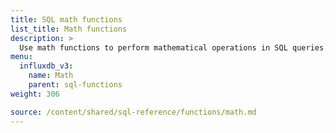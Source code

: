 ```yaml
---
title: SQL math functions
list_title: Math functions
description: >
  Use math functions to perform mathematical operations in SQL queries.
menu:
  influxdb_v3:
    name: Math
    parent: sql-functions    
weight: 306

source: /content/shared/sql-reference/functions/math.md
---
```


<!-- 
The content of this page is at /content/shared/sql-reference/functions/math.md
-->